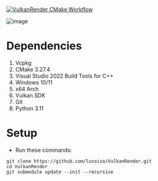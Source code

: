 [![VulkanRender CMake Workflow](https://github.com/lucoiso/VulkanRender/actions/workflows/cmake-single-platform.yml/badge.svg)](https://github.com/lucoiso/VulkanRender/actions/workflows/cmake-single-platform.yml)

![image](https://github.com/lucoiso/VulkanRender/assets/77353979/9a63384b-6add-4d37-ae2c-bcde3fe271e8)

# Dependencies
1.  Vcpkg 
2.  CMake 3.27.4 
3.  Visual Studio 2022 Build Tools for C++ 
4.  Windows 10/11 
5.  x64 Arch 
6.  Vulkan SDK
7.  Git
8.  Python 3.11

# Setup
-   Run these commands:  
```
git clone https://github.com/lucoiso/VulkanRender.git
cd VulkanRender
git submodule update --init --recursive
```
